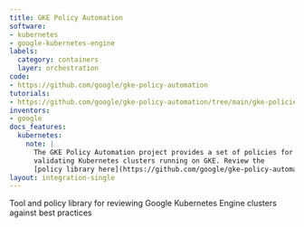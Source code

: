 ```yaml
---
title: GKE Policy Automation
software:
- kubernetes
- google-kubernetes-engine
labels:
  category: containers
  layer: orchestration
code:
- https://github.com/google/gke-policy-automation
tutorials:
- https://github.com/google/gke-policy-automation/tree/main/gke-policies
inventors:
- google
docs_features:
  kubernetes:
    note: |
      The GKE Policy Automation project provides a set of policies for
      validating Kubernetes clusters running on GKE. Review the
      [policy library here](https://github.com/google/gke-policy-automation/tree/main/gke-policies-v2)
layout: integration-single
---
```

Tool and policy library for reviewing Google Kubernetes Engine clusters against best practices
